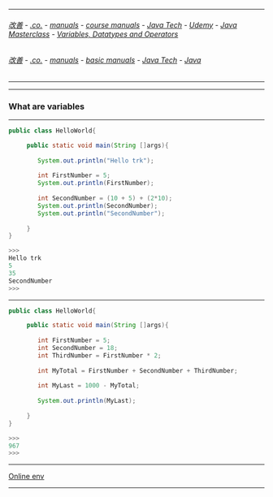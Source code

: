 
---

###### [改善](https://github.com/ttltrk/0C/blob/master/README.MD) - [.co.](https://github.com/ttltrk/PRG/blob/master/CODING.MD) - [manuals](https://github.com/ttltrk/PRG/blob/master/MAN.MD) - [course manuals](https://github.com/ttltrk/PRG/blob/master/COUR_MAN.MD) - [Java Tech](https://github.com/ttltrk/PRG/blob/master/JAVA/DOC/CM/JT.MD) - [Udemy](https://github.com/ttltrk/PRG/blob/master/JAVA/DOC/CM/UDEMY.MD) - [Java Masterclass](https://github.com/ttltrk/PRG/blob/master/JAVA/DOC/UDEMY/JVMASTERCL/JVMASCL.MD) - [Variables, Datatypes and Operators](https://github.com/ttltrk/PRG/blob/master/JAVA/DOC/UDEMY/JVMASTERCL/SEC4/04.MD)

###### [改善](https://github.com/ttltrk/0C/blob/master/README.MD) - [.co.](https://github.com/ttltrk/PRG/blob/master/CODING.MD) - [manuals](https://github.com/ttltrk/PRG/blob/master/MAN.MD) - [basic manuals](https://github.com/ttltrk/PRG/blob/master/MANUALS.MD) - [Java Tech](https://github.com/ttltrk/PRG/blob/master/JAVA/DOC/JT/JT.MD) - [Java](https://github.com/ttltrk/PRG/blob/master/JAVA/DOC/OJM/OJM.MD)

---

---

### What are variables

---

```java
public class HelloWorld{

     public static void main(String []args){
         
        System.out.println("Hello trk");
        
        int FirstNumber = 5;
        System.out.println(FirstNumber);
        
        int SecondNumber = (10 + 5) + (2*10);
        System.out.println(SecondNumber);
        System.out.println("SecondNumber");
        
     }
}

>>>
Hello trk
5
35
SecondNumber
>>>
```

---

```java
public class HelloWorld{

     public static void main(String []args){
         
        int FirstNumber = 5;
        int SecondNumber = 18;
        int ThirdNumber = FirstNumber * 2;
        
        int MyTotal = FirstNumber + SecondNumber + ThirdNumber;
        
        int MyLast = 1000 - MyTotal;
        
        System.out.println(MyLast);
        
     }
}

>>>
967
>>>
```

---

[Online env](https://www.tutorialspoint.com/compile_java_online.php)

---
